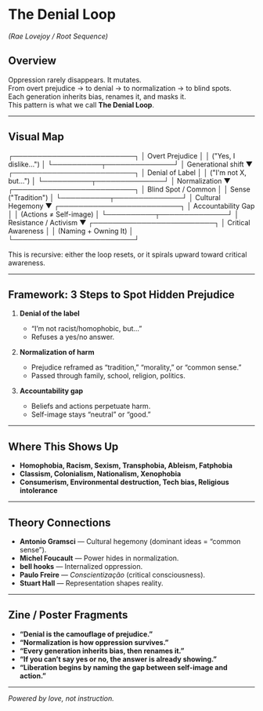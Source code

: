 # The Denial Loop  
*(Rae Lovejoy / Root Sequence)*

## Overview
Oppression rarely disappears. It mutates.  
From overt prejudice → to denial → to normalization → to blind spots.  
Each generation inherits bias, renames it, and masks it.  
This pattern is what we call **The Denial Loop**.

---

## Visual Map

  ┌─────────────────────────┐
  │  Overt Prejudice        │
  │  ("Yes, I dislike...")  │
  └──────────┬──────────────┘
             │ Generational shift
             ▼
  ┌─────────────────────────┐
  │  Denial of Label        │
  │  ("I'm not X, but...")  │
  └──────────┬──────────────┘
             │ Normalization
             ▼
  ┌─────────────────────────┐
  │  Blind Spot / Common    │
  │  Sense ("Tradition")    │
  └──────────┬──────────────┘
             │ Cultural Hegemony
             ▼
  ┌─────────────────────────┐
  │  Accountability Gap     │
  │  (Actions ≠ Self-image) │
  └──────────┬──────────────┘
             │ Resistance / Activism
             ▼
  ┌─────────────────────────┐
  │  Critical Awareness     │
  │  (Naming + Owning It)   │
  └─────────────────────────┘

This is recursive: either the loop resets, or it spirals upward toward critical awareness.

---

## Framework: 3 Steps to Spot Hidden Prejudice

1. **Denial of the label**  
   - “I’m not racist/homophobic, but…”  
   - Refuses a yes/no answer.  

2. **Normalization of harm**  
   - Prejudice reframed as “tradition,” “morality,” or “common sense.”  
   - Passed through family, school, religion, politics.  

3. **Accountability gap**  
   - Beliefs and actions perpetuate harm.  
   - Self-image stays “neutral” or “good.”  

---

## Where This Shows Up

- **Homophobia, Racism, Sexism, Transphobia, Ableism, Fatphobia**  
- **Classism, Colonialism, Nationalism, Xenophobia**  
- **Consumerism, Environmental destruction, Tech bias, Religious intolerance**  

---

## Theory Connections

- **Antonio Gramsci** — Cultural hegemony (dominant ideas = “common sense”).  
- **Michel Foucault** — Power hides in normalization.  
- **bell hooks** — Internalized oppression.  
- **Paulo Freire** — *Conscientização* (critical consciousness).  
- **Stuart Hall** — Representation shapes reality.  

---

## Zine / Poster Fragments

- **“Denial is the camouflage of prejudice.”**  
- **“Normalization is how oppression survives.”**  
- **“Every generation inherits bias, then renames it.”**  
- **“If you can’t say yes or no, the answer is already showing.”**  
- **“Liberation begins by naming the gap between self-image and action.”**

---

*Powered by love, not instruction.*
